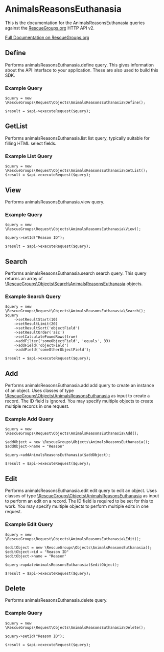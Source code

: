 # AnimalsReasonsEuthanasia

This is the documentation for the AnimalsReasonsEuthanasia queries against the [RescueGroups.org](https://www.rescuegroups.org/) HTTP API v2.

[Full Documentation on RescueGroups.org](https://userguide.rescuegroups.org/display/APIDG/Object+definitions#Objectdefinitions-animalsReasonsEuthanasia)

## Define
Performs animalsReasonsEuthanasia.define query. This gives information about the API interface to your application. These are also used to build this SDK.

### Example Query

    $query = new \RescueGroups\Request\Objects\AnimalsReasonsEuthanasia\Define();

    $result = $api->executeRequest($query);
## GetList
Performs animalsReasonsEuthanasia.list list query, typically suitable for filling HTML select fields.

### Example List Query

    $query = new \RescueGroups\Request\Objects\AnimalsReasonsEuthanasia\GetList();
    $result = $api->executeRequest($query);
## View
Performs animalsReasonsEuthanasia.view query.

### Example Query

    $query = new \RescueGroups\Request\Objects\AnimalsReasonsEuthanasia\View();

    $query->setId("Reason ID");

    $result = $api->executeRequest($query);

## Search
Performs animalsReasonsEuthanasia.search search query. This query returns an array of [\RescueGroups\Objects\Search\AnimalsReasonsEuthanasia](../../../src/Objects/Search/AnimalsReasonsEuthanasia.php) objects.

### Example Search Query

    $query = new \RescueGroups\Request\Objects\AnimalsReasonsEuthanasia\Search();
    $query
        ->setResultStart(10)
        ->setResultLimit(20)
        ->setResultSort('objectField')
        ->setResultOrder('asc')
        ->setCalculateFoundRows(true)
        ->addFilter('someObjectField', 'equals', 33)
        ->addField('objectField')
        ->addField('someOtherObjectField');

    $result = $api->executeRequest($query);
## Add
Performs animalsReasonsEuthanasia.add add query to create an instance of an object. Uses classes of type [\RescueGroups\Objects\AnimalsReasonsEuthanasia](../../../src/Objects/AnimalsReasonsEuthanasia.php) as input to create a record. The ID field is ignored. You may specify multiple objects to create multiple records in one request.

### Example Add Query

    $query = new \RescueGroups\Request\Objects\AnimalsReasonsEuthanasia\Add();

    $addObject = new \RescueGroups\Objects\AnimalsReasonsEuthanasia();
    $addObject->name = "Reason"

    $query->addAnimalsReasonsEuthanasia($addObject);

    $result = $api->executeRequest($query);
## Edit
Performs animalsReasonsEuthanasia.edit edit query to edit an object. Uses classes of type [\RescueGroups\Objects\AnimalsReasonsEuthanasia](../../../src/Objects/AnimalsReasonsEuthanasia.php) as input to perform an edit on a record. The ID field is required to be set for this to work. You may specify multiple objects to perform multiple edits in one request.

### Example Edit Query

    $query = new \RescueGroups\Request\Objects\AnimalsReasonsEuthanasia\Edit();

    $editObject = new \RescueGroups\Objects\AnimalsReasonsEuthanasia();
    $editObject->id = "Reason ID"
    $editObject->name = "Reason"

    $query->updateAnimalsReasonsEuthanasia($editObject);

    $result = $api->executeRequest($query);
## Delete
Performs animalsReasonsEuthanasia.delete query.

### Example Query

    $query = new \RescueGroups\Request\Objects\AnimalsReasonsEuthanasia\Delete();

    $query->setId("Reason ID");

    $result = $api->executeRequest($query);

